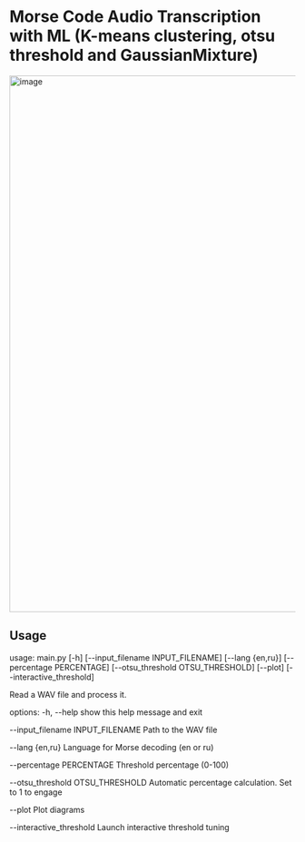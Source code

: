 # Morse Code Audio Transcription with ML (K-means clustering, otsu threshold and GaussianMixture)

<img width="1185" height="946" alt="image" src="https://github.com/user-attachments/assets/d57affea-37a3-4a02-8530-3ee60fb3a0e2" />


## Usage
usage: main.py [-h] [--input_filename INPUT_FILENAME] [--lang {en,ru}] [--percentage PERCENTAGE] [--otsu_threshold OTSU_THRESHOLD] [--plot] [--interactive_threshold]

Read a WAV file and process it.


options:
  -h, --help            show this help message and exit
  
  --input_filename INPUT_FILENAME
                        Path to the WAV file
                        
  --lang {en,ru}        Language for Morse decoding (en or ru)
  
  --percentage PERCENTAGE
                        Threshold percentage (0-100)
                        
  --otsu_threshold OTSU_THRESHOLD
                        Automatic percentage calculation. Set to 1 to engage
                        
  --plot                Plot diagrams
  
  --interactive_threshold
                        Launch interactive threshold tuning
